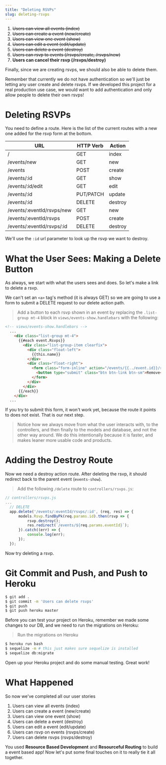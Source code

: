 ```yaml
---
title: "Deleting RSVPs"
slug: deleting-rsvps
---
```


1. ~~Users can view all events (index)~~
1. ~~Users can create a event (new/create)~~
1. ~~Users can view one event (show)~~
1. ~~Users can edit a event (edit/update)~~
1. ~~Users can delete a event (destroy)~~
1. ~~Users can rsvp to events (/rsvps/create, /rsvps/new)~~
1. **Users can cancel their rsvp (/rsvps/destroy)**

Finally, since we are creating rsvps, we should also be able to delete them.

Remember that currently we do not have authentication so we'll just be letting any user create and delete rsvps. If we developed this project for a real production use case, we would want to add authentication and only allow people to delete their own rsvps!

# Deleting RSVPs

You need to define a route. Here is the list of the current routes with a new one added for the rsvp form at the bottom.

| URL              | HTTP Verb | Action  |
|------------------|-----------|---------|
| /                | GET       | index   |
| /events/new     | GET       | new     |
| /events         | POST      | create  |
| /events/:id     | GET       | show    |
| /events/:id/edit| GET       | edit    |
| /events/:id     | PUT/PATCH | update  |
| /events/:id     | DELETE    | destroy |
| /events/:eventId/rsvps/new | GET      | new  |
| /events/:eventId/rsvps | POST      | create  |
| /events/:eventId/rsvps/:id | DELETE      | destroy  |

We'll use the `:id` url parameter to look up the rsvp we want to destroy.

# What the User Sees: Making a Delete Button

As always, we start with what the users sees and does. So let's make a link to delete a rsvp.

We can't set an `<a>` tag's method (it is always GET) so we are going to use a form to submit a DELETE request to our delete action path.

> Add a button to each rsvp shown in an event by replacing the `.list-group mt-4` block in `views/events-show.handlebars` with the following:

```HTML
<!-- views/events-show.handlebars -->
  ...
    <div class="list-group mt-4">
      {{#each event.Rsvps}}
        <div class="list-group-item clearfix">
          <div class="float-left">
            {{this.name}}
          </div>
          <div class="float-right">
            <form class="form-inline" action="/events/{{../event.id}}/rsvps/{{this.id}}?_method=DELETE" method="post">
              <button type="submit" class="btn btn-link btn-sm">Remove</button>
            </form>
          </div>
        </div>
      {{/each}}
    </div>
  ...
```

If you try to submit this form, it won't work yet, because the route it points to does not exist. That is our next step.

> Notice how we always move from what the user interacts with, to the controllers, and then finally to the models and database, and not the other way around. We do this intentionally because it is faster, and makes leaner more usable code and products.

# Adding the Destroy Route

Now we need a destroy action route. After deleting the rsvp, it should redirect back to the parent event (`events-show`).


> Add the following `/delete` route to `controllers/rsvps.js`:

```js
// controllers/rsvps.js
...
  // DELETE
  app.delete('/events/:eventId/rsvps/:id', (req, res) => {
      models.Rsvp.findByPk(req.params.id).then(rsvp => {
          rsvp.destroy();
          res.redirect(`/events/${req.params.eventId}`);
      }).catch((err) => {
          console.log(err);
      });
  });
```

Now try deleting a rsvp.

# Git Commit and Push, and Push to Heroku

```bash
$ git add .
$ git commit -m 'Users can delete rsvps'
$ git push
$ git push heroku master
```

Before you can test your project on Heroku, remember we made some changes to our DB, and we need to run the migrations on Heroku:

> Run the migrations on Heroku

```bash
$ heroku run bash
$ sequelize -m # this just makes sure sequelize is installed
$ sequelize db:migrate
```

Open up your Heroku project and do some manual testing. Great work!

# What Happened

So now we've completed all our user stories

1. Users can view all events (index)
1. Users can create a event (new/create)
1. Users can view one event (show)
1. Users can delete a event (destroy)
1. Users can edit a event (edit/update)
1. Users can rsvp on events (rsvps/create)
1. Users can delete rsvps (rsvps/destroy)

You used **Resource Based Development** and **Resourceful Routing** to build a event based app! Now let's put some final touches on it to really tie it all together.
